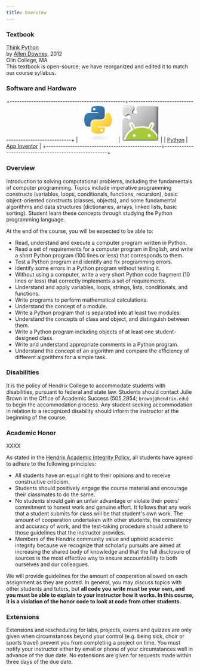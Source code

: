 ```yaml
---
title: Overview
---
```


### Textbook

[Think Python](docs/ThinkPython-CSCI150-S16.pdf)\
   by [Allen Downey](http://allendowney.com/), 2012\
   Olin College, MA\
   This textbook is open-source; we have reorganized and edited it to match our course syllabus.

### Software and Hardware

+------------------------------------------------+------------------------------------------------------+
| <img src="images/pythonlogo.png" height="100"> | <img src="images/appInventorBig1.jpeg" height="100"> |
| [Python](http://python.org/)                   | [App Inventor](http://ai2.appinventor.mit.edu/)      |
+------------------------------------------------+------------------------------------------------------+

### Overview

Introduction to solving computational problems, including the
fundamentals of computer programming. Topics include imperative
programming constructs (variables, loops, conditionals, functions,
recursion), basic object-oriented constructs (classes, objects), and
some fundamental algorithms and data structures (dictionaries, arrays,
linked lists, basic sorting). Student learn these concepts through
studying the Python programming language.

At the end of the course, you will be expected to be able to:

-   Read, understand and execute a computer program written in Python.
-   Read a set of requirements for a computer program in English, and
    write a short Python program (100 lines or less) that corresponds to
    them.
-   Test a Python program and identify and fix programming errors.
-   Identify some errors in a Python program without testing it.
-   Without using a computer, write a very short Python code fragment
    (10 lines or less) that correctly implements a set of requirements.
-   Understand and apply variables, loops, strings, lists, conditionals,
    and functions.
-   Write programs to perform mathematical calculations.
-   Understand the concept of a module.
-   Write a Python program that is separated into at least two modules.
-   Understand the concepts of class and object, and distinguish between
    them.
-   Write a Python program including objects of at least one
    student-designed class.
-   Write and understand appropriate comments in a Python program.
-   Understand the concept of an algorithm and compare the efficiency of
    different algorithms for a simple task.

### Disabilities

It is the policy of Hendrix College to accommodate students with
disabilities, pursuant to federal and state law. Students should contact
Julie Brown in the Office of Academic Success (505.2954;
`brownj@hendrix.edu`) to begin the accommodation process. Any student
seeking accommodation in relation to a recognized disability should
inform the instructor at the beginning of the course.

### Academic Honor

XXXX

As stated in the [Hendrix Academic Integrity
Policy](http://www.hendrix.edu/studentlife/handbook.aspx?id=67121), all
students have agreed to adhere to the following principles:

-   All students have an equal right to their opinions and to receive
    constructive criticism.
-   Students should positively engage the course material and encourage
    their classmates to do the same.
-   No students should gain an unfair advantage or violate their peers'
    commitment to honest work and genuine effort. It follows that any
    work that a student submits for class will be that student's own
    work. The amount of cooperation undertaken with other students, the
    consistency and accuracy of work, and the test-taking procedure
    should adhere to those guidelines that the instructor provides.
-   Members of the Hendrix community value and uphold academic integrity
    because we recognize that scholarly pursuits are aimed at increasing
    the shared body of knowledge and that the full disclosure of sources
    is the most effective way to ensure accountability to both ourselves
    and our colleagues.

We will provide guidelines for the amount of cooperation allowed on each
assignment as they are posted. In general, you may discuss topics with
other students and tutors, but **all code you write must be your own,
and you must be able to explain to your instructor how it works. In this
course, it is a violation of the honor code to look at code from other
students.**

### Extensions

Extensions and rescheduling for labs, projects, exams and quizzes are
only given when circumstances beyond your control (e.g. being sick,
choir or sports travel) prevent you from completing a project on time.
You must notify your instructor either by email or phone of your
circumstances well in advance of the due date. No extensions are given
for requests made within three days of the due date.
